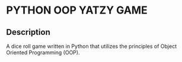 # PYTHON OOP YATZY GAME

## Description

A dice roll game written in Python that utilizes the principles of Object Oriented Programming (OOP).
